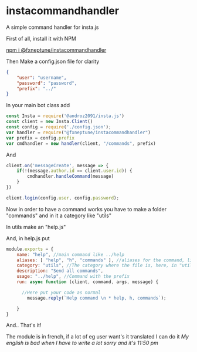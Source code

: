 # instacommandhandler
A simple command handler for insta.js

First of all, install it with NPM

[npm i @fxneptune/instacommandhandler](https://www.npmjs.com/package/@fxneptune/instacommandhandler)

Then
Make a config.json file for clarity
```json
{
	"user": "username",
	"password": "password",
	"prefix": "../"
}
```

In your main bot class add
```javascript
const Insta = require('@androz2091/insta.js')
const client = new Insta.Client()
const config = require('./config.json');
var handler = require("@fxneptune/instacommandhandler")
var prefix = config.prefix
var cmdhandler = new handler(client, "/commands", prefix)
```

And
```javascript
client.on('messageCreate', message => {
	if(!(message.author.id == client.user.id)) {
		cmdhandler.handleCommand(message)
	}
})

client.login(config.user, config.password);
```

Now in order to have a command works you have to make a folder "commands" and in it a category like "utils"

In utils make an "help.js"

And, in help.js put
```javascript
module.exports = {
    name: "help", //main command like ../help
    aliases: [ "help", "h", "commands" ], //aliases for the command, like ../h ../help ../commands
    category: "utils", //The category where the file is, here, in "utils"
    description: "Send all commands",
    usage: "../help", //Command with the prefix
    run: async function (client, command, args, message) {

      //Here put your code as normal
    	message.reply(`Help command \n * help, h, commands`);

    }
}
```

And.. That's it!

The module is in french, if a lot of eg user want's it translated I can do it
*My english is bad when I have to write a lot sorry*
_and it's 11:50 pm_

